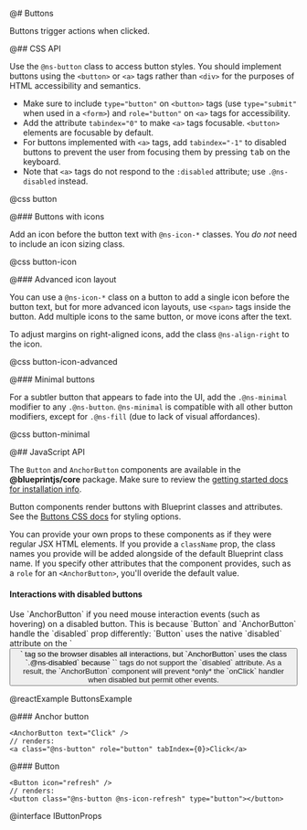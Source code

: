 @# Buttons

Buttons trigger actions when clicked.

@## CSS API

Use the `@ns-button` class to access button styles. You should implement buttons using the
`<button>` or `<a>` tags rather than `<div>` for the purposes of HTML accessibility and semantics.

* Make sure to include `type="button"` on `<button>` tags (use `type="submit"` when used in a
  `<form>`) and `role="button"` on `<a>` tags for accessibility.
* Add the attribute `tabindex="0"` to make `<a>` tags focusable. `<button>` elements are
  focusable by default.
* For buttons implemented with `<a>` tags, add `tabindex="-1"` to disabled buttons to prevent the
  user from focusing them by pressing <kbd class="@ns-key">tab</kbd> on the keyboard.
* Note that `<a>` tags do not respond to the `:disabled` attribute; use `.@ns-disabled` instead.

@css button

@### Buttons with icons

Add an icon before the button text with `@ns-icon-*` classes.
You _do not_ need to include an icon sizing class.

@css button-icon

@### Advanced icon layout

You can use a `@ns-icon-*` class on a button to add a single icon before the button
text, but for more advanced icon layouts, use `<span>` tags inside the button.
Add multiple icons to the same button, or move icons after the text.

To adjust margins on right-aligned icons, add the class `@ns-align-right` to the icon.

@css button-icon-advanced

@### Minimal buttons

For a subtler button that appears to fade into the UI, add the `.@ns-minimal` modifier
to any `.@ns-button`. `@ns-minimal` is compatible with all other button modifiers,
except for `.@ns-fill` (due to lack of visual affordances).

@css button-minimal

@## JavaScript API

The `Button` and `AnchorButton` components are available in the **@blueprintjs/core** package.
Make sure to review the [getting started docs for installation info](#blueprint/getting-started).

Button components render buttons with Blueprint classes and attributes.
See the [Buttons CSS docs](#core/components/button.css-api) for styling options.

You can provide your own props to these components as if they were regular JSX HTML elements. If you
provide a `className` prop, the class names you provide will be added alongside of the default
Blueprint class name. If you specify other attributes that the component provides, such as a `role`
for an `<AnchorButton>`, you'll overide the default value.

<div class="@ns-callout @ns-intent-danger @ns-icon-error">
    <h4 class="@ns-heading">Interactions with disabled buttons</h4>
    Use `AnchorButton` if you need mouse interaction events (such as hovering) on a disabled button.
    This is because `Button` and `AnchorButton` handle the `disabled` prop differently: `Button` uses
    the native `disabled` attribute on the `<button>` tag so the browser disables all interactions,
    but `AnchorButton` uses the class `.@ns-disabled` because `<a>` tags do not support the `disabled`
    attribute. As a result, the `AnchorButton` component will prevent *only* the `onClick` handler
    when disabled but permit other events.
</div>

@reactExample ButtonsExample

@### Anchor button

```tsx
<AnchorButton text="Click" />
// renders:
<a class="@ns-button" role="button" tabIndex={0}>Click</a>
```

@### Button

```tsx
<Button icon="refresh" />
// renders:
<button class="@ns-button @ns-icon-refresh" type="button"></button>
```

@interface IButtonProps
